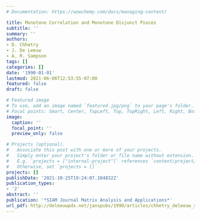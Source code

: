 ```yaml
---
# Documentation: https://wowchemy.com/docs/managing-content/

title: Monotone Correlation and Monotone Disjunct Pieces
subtitle: ''
summary: ''
authors:
- D. Chhetry
- J. De Leeuw
- A. R. Sampson
tags: []
categories: []
date: '1990-01-01'
lastmod: 2021-06-06T12:53:55-07:00
featured: false
draft: false

# Featured image
# To use, add an image named `featured.jpg/png` to your page's folder.
# Focal points: Smart, Center, TopLeft, Top, TopRight, Left, Right, BottomLeft, Bottom, BottomRight.
image:
  caption: ''
  focal_point: ''
  preview_only: false

# Projects (optional).
#   Associate this post with one or more of your projects.
#   Simply enter your project's folder or file name without extension.
#   E.g. `projects = ["internal-project"]` references `content/project/deep-learning/index.md`.
#   Otherwise, set `projects = []`.
projects: []
publishDate: '2021-10-25T19:24:07.184832Z'
publication_types:
- '2'
abstract: ''
publication: '*SIAM Journal Matrix Analysis and Applications*'
url_pdf: http://deleeuwpdx.net/janspubs/1990/articles/chhetry_deleeuw_sampson_A_90.pdf
---
```

